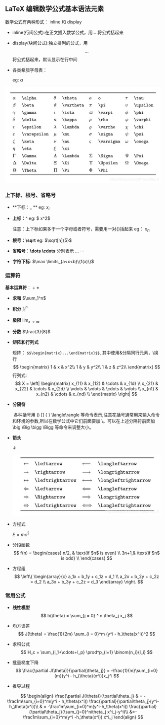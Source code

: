 ## LaTeX 编辑数学公式基本语法元素

数学公式有两种形式： inline 和 display

- inline(行间公式):在正文插入数学公式，用$...$ 将公式括起来

- display(块间公式):独立排列的公式，用 $$...$$将公式括起来，默认显示在行中间

- 各类希腊字母表：

  eg: $\alpha$

![](希腊字母表.jpg)

### 上下标、根号、省略号

- **下标：_ **   eg: $x_i$

- **上标：**^   eg: $ x^2$ 

  注意：上下标如果多于一个字母或者符号，需要用一对{}括起来 eg： $x_{i1}$

- **根号：\sqrt** eg: $\sqrt[n]{5}$

- **省略号：\dots  \cdots** 分别表示  $\dots$  $\cdots$

- **字符下标**: $\max \limits_{a<x<b}\{f(x)\}$

### 运算符

**基本运算符**： $\div$ $\pm$

-  **求和**  $\sum_1^n$
- **积分**  $\int_1^n$
- **极限**  $\lim_{x \to \infty}$

- **分数**  $\frac{3}{8}$

- **矩阵和行列式**

  矩阵： `$$\begin{matrix}...\end{matrix}$$`, 其中使用&分隔同行元素，\换行 
  $$
  \begin{matrix} 1 & x & x^2\\ 1 & y & y^2\\ 1 & z & z^2\\ \end{matrix}
  $$
  行列式:
  $$
  X = \left|
  	\begin{matrix}
  		x_{11} & x_{12} & \cdots & x_{1d} \\
          	 x_{21} & x_{22} & \cdots & x_{2d} \\
          	 \vdots & \vdots  & \cdots & \vdots  \\
               	x_{n1} & x_{n2} & \cdots & x_{nd} \\
  	\end{matrix}
  \right|
  $$

- **分隔符**

  ​	各种括号用 () [] { } \langle\rangle 等命令表示,注意花括号通常用来输入命令和环境的参数,所以在数学公式中它们前面要加 \。可以在上述分隔符前面加 \big \Big \bigg \Bigg 等命令来调整大小。 

- **箭头**

  $\downarrow$

  ![](arrow.jpg)

- 方程式

  $E = mc^2$

- 分段函数
  $$
  f(n) = 
  	\begin{cases}
  		n/2, & \text{if $n$ is  even} \\
  		3n+1,& \text{if $n$ is odd} \\
  	\end{cases}
  $$

- 方程组
  $$
  \left\{
  	\begin{array}{c}
  		a_1x + b_1y + c_1z = d_1 \\
  		a_2x + b_2y + c_2z = d_2 \\
  		a_3x + b_3y + c_2z = d_3
  	\end{array}
  \right.
  $$


### 常用公式

- **线性模型**
  $$
  h(\theta) = \sum_{j = 0} ^ n \theta_j x_j
  $$

- 均方误差
  $$
  J(\theta) = \frac{1}{2m} \sum_{i = 0}^m (y^i - h_\theta(x^i))^2
  $$

- 求积公式
  $$
  H_c = \sum_{l_1+\cdots+l_p} \prod^p_{i=1} \binom{n_i}{l_i}
  $$

- 批量梯度下降
  $$
  \frac{\partial J(\theta)}{\partial{\theta_j}} = -\frac{1}{m}\sum_{i=0}{m}(y^i - h_{\theta}(x^i))x_j^i
  $$

- 推导过程

  

$$
\begin{align}
	\frac{\partial J(\theta)}{\partial\theta_j}
	& = -\frac1m\sum_{i=0}^m(y^i - h_\theta(x^i)) \frac{\partial}{\partial\theta_j}(y^i-h_\theta(x^i))\\
	& = -\frac1m\sum_{i=0}^m(y^i-h_\theta(x^i)) \frac{\partial}{\partial\theta_j}(\sum_{j=0}^n\theta_j x^i_j-y^i)\\
	&=-\frac1m\sum_{i=0}^m(y^i -h_\theta(x^i)) x^i_j
\end{align}
$$

